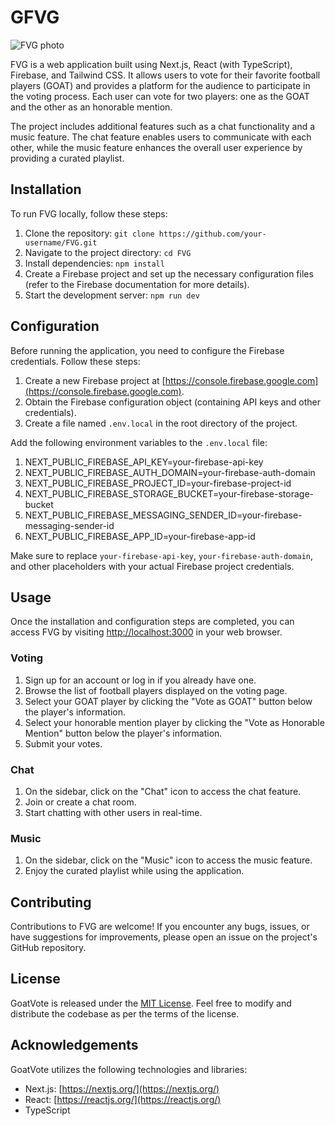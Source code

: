 # GFVG
![FVG photo](https://github.com/dunyanong/GoatVote/assets/97597966/ea6a4ac5-f16a-474c-9a5f-0afd1c189088)

FVG is a web application built using Next.js, React (with TypeScript), Firebase, and Tailwind CSS. It allows users to vote for their favorite football players (GOAT) and provides a platform for the audience to participate in the voting process. Each user can vote for two players: one as the GOAT and the other as an honorable mention.

The project includes additional features such as a chat functionality and a music feature. The chat feature enables users to communicate with each other, while the music feature enhances the overall user experience by providing a curated playlist.

## Installation

To run FVG locally, follow these steps:

1. Clone the repository: `git clone https://github.com/your-username/FVG.git`
2. Navigate to the project directory: `cd FVG`
3. Install dependencies: `npm install`
4. Create a Firebase project and set up the necessary configuration files (refer to the Firebase documentation for more details).
5. Start the development server: `npm run dev`

## Configuration

Before running the application, you need to configure the Firebase credentials. Follow these steps:

1. Create a new Firebase project at [https://console.firebase.google.com](https://console.firebase.google.com).
2. Obtain the Firebase configuration object (containing API keys and other credentials).
3. Create a file named `.env.local` in the root directory of the project.

Add the following environment variables to the `.env.local` file:

1. NEXT_PUBLIC_FIREBASE_API_KEY=your-firebase-api-key
2. NEXT_PUBLIC_FIREBASE_AUTH_DOMAIN=your-firebase-auth-domain
3. NEXT_PUBLIC_FIREBASE_PROJECT_ID=your-firebase-project-id
4. NEXT_PUBLIC_FIREBASE_STORAGE_BUCKET=your-firebase-storage-bucket
5. NEXT_PUBLIC_FIREBASE_MESSAGING_SENDER_ID=your-firebase-messaging-sender-id
6. NEXT_PUBLIC_FIREBASE_APP_ID=your-firebase-app-id


Make sure to replace `your-firebase-api-key`, `your-firebase-auth-domain`, and other placeholders with your actual Firebase project credentials.

## Usage

Once the installation and configuration steps are completed, you can access FVG by visiting [http://localhost:3000](http://localhost:3000) in your web browser.

### Voting

1. Sign up for an account or log in if you already have one.
2. Browse the list of football players displayed on the voting page.
3. Select your GOAT player by clicking the "Vote as GOAT" button below the player's information.
4. Select your honorable mention player by clicking the "Vote as Honorable Mention" button below the player's information.
5. Submit your votes.

### Chat

1. On the sidebar, click on the "Chat" icon to access the chat feature.
2. Join or create a chat room.
3. Start chatting with other users in real-time.

### Music

1. On the sidebar, click on the "Music" icon to access the music feature.
2. Enjoy the curated playlist while using the application.

## Contributing

Contributions to FVG are welcome! If you encounter any bugs, issues, or have suggestions for improvements, please open an issue on the project's GitHub repository.

## License

GoatVote is released under the [MIT License](https://opensource.org/licenses/MIT). Feel free to modify and distribute the codebase as per the terms of the license.

## Acknowledgements

GoatVote utilizes the following technologies and libraries:

- Next.js: [https://nextjs.org/](https://nextjs.org/)
- React: [https://reactjs.org/](https://reactjs.org/)
- TypeScript
